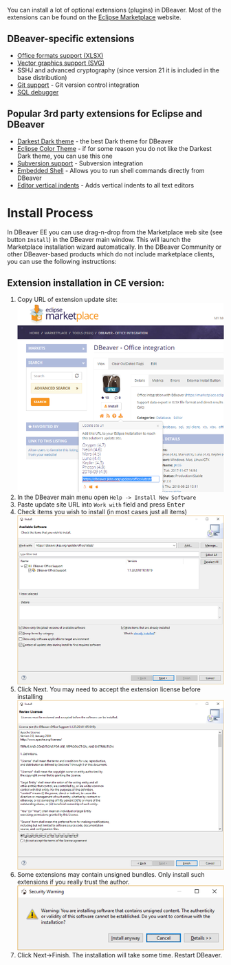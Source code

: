 You can install a lot of optional extensions (plugins) in DBeaver.
Most of the extensions can be found on the [Eclipse Marketplace](https://marketplace.eclipse.org/) website.

## DBeaver-specific extensions
- [Office formats support (XLSX)](https://marketplace.eclipse.org/content/dbeaver-office-integration)
- [Vector graphics support (SVG)](https://marketplace.eclipse.org/content/dbeaver-svg-support)
- SSHJ and advanced cryptography (since version 21 it is included in the base distribution)
- [Git support](https://marketplace.eclipse.org/content/dbeaver-git-support) - Git version control integration
- [SQL debugger](https://marketplace.eclipse.org/content/dbeaver-sql-debugger)

## Popular 3rd party extensions for Eclipse and DBeaver

- [Darkest Dark theme](https://marketplace.eclipse.org/content/darkest-dark-theme-devstyle) - the best Dark theme for DBeaver
- [Eclipse Color Theme](https://marketplace.eclipse.org/content/eclipse-color-theme) - if for some reason you do not like the Darkest Dark theme, you can use this one
- [Subversion support](https://marketplace.eclipse.org/content/subclipse) - Subversion integration
- [Embedded Shell](https://marketplace.eclipse.org/content/easyshell) - Allows you to run shell commands directly from DBeaver
- [Editor vertical indents](https://marketplace.eclipse.org/content/indent-guide) - Adds vertical indents to all text editors


# Install Process

In DBeaver EE you can use drag-n-drop from the Marketplace web site (see button `Install`) in the DBeaver main window. This will launch the Marketplace installation wizard automatically.
In the DBeaver Community or other DBeaver-based products which do not include marketplace clients, you can use the following instructions:

## Extension installation in CE version:

1. Copy URL of extension update site:
![](images/marketplace/copy-p2-url.png)
1. In the DBeaver main menu open `Help -> Install New Software`
1. Paste update site URL into `Work with` field and press <kbd>Enter</kbd>
1. Check items you wish to install (in most cases just all items)
![](images/marketplace/install-new-software.png)
1. Click Next. You may need to accept the extension license before installing
![](images/marketplace/accept-license.png)
1. Some extensions may contain unsigned bundles. Only install such extensions if you really trust the author.
![](images/marketplace/unisgned-bundles.png)
1. Click Next->Finish. The installation will take some time. Restart DBeaver.
